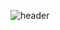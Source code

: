 ![header](https://capsule-render.vercel.app/api?type=wave&color=0:000000,100:ffd900&text=Kid-nl-Developer)
